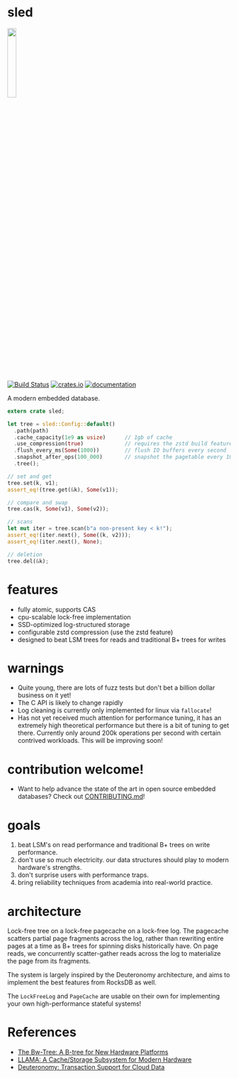 # sled

<p>
  <img src="https://github.com/spacejam/rsdb/blob/master/art/tree_face.png" width="20%" height="auto" />
</p>

[![Build Status](https://travis-ci.org/spacejam/sled.svg?branch=master)](https://travis-ci.org/spacejam/sled)
[![crates.io](http://meritbadge.herokuapp.com/sled)](https://crates.io/crates/sled)
[![documentation](https://docs.rs/sled/badge.svg)](https://docs.rs/sled)

A modern embedded database.

```rust
extern crate sled;

let tree = sled::Config::default()
  .path(path)
  .cache_capacity(1e9 as usize)      // 1gb of cache
  .use_compression(true)             // requires the zstd build feature
  .flush_every_ms(Some(1000))        // flush IO buffers every second
  .snapshot_after_ops(100_000)       // snapshot the pagetable every 100k ops
  .tree();

// set and get
tree.set(k, v1);
assert_eq!(tree.get(&k), Some(v1));

// compare and swap
tree.cas(k, Some(v1), Some(v2));

// scans
let mut iter = tree.scan(b"a non-present key < k!");
assert_eq!(iter.next(), Some((k, v2)));
assert_eq!(iter.next(), None);

// deletion
tree.del(&k);
```

# features

* fully atomic, supports CAS
* cpu-scalable lock-free implementation
* SSD-optimized log-structured storage
* configurable zstd compression (use the zstd feature)
* designed to beat LSM trees for reads and traditional B+ trees for writes

# warnings

* Quite young, there are lots of fuzz tests but don't bet a billion
  dollar business on it yet!
* The C API is likely to change rapidly
* Log cleaning is currently only implemented for linux via `fallocate`!
* Has not yet received much attention for performance tuning,
  it has an extremely high theoretical performance but there
  is a bit of tuning to get there. Currently only around 200k
  operations per second with certain contrived workloads. This
  will be improving soon!

# contribution welcome!

* Want to help advance the state of the art in open source embedded
  databases? Check out [CONTRIBUTING.md](CONTRIBUTING.md)!

# goals

1. beat LSM's on read performance and traditional B+ trees on write performance.
1. don't use so much electricity. our data structures should play to modern hardware's strengths.
1. don't surprise users with performance traps.
1. bring reliability techniques from academia into real-world practice.

# architecture

Lock-free tree on a lock-free pagecache on a lock-free log. The pagecache scatters
partial page fragments across the log, rather than rewriting entire pages at a time
as B+ trees for spinning disks historically have. On page reads, we concurrently
scatter-gather reads across the log to materialize the page from its fragments.

The system is largely inspired by the Deuteronomy architecture, and aims to implement
the best features from RocksDB as well.

The `LockFreeLog` and `PageCache` are usable on their own for implementing your own
high-performance stateful systems!

# References

* [The Bw-Tree: A B-tree for New Hardware Platforms](https://www.microsoft.com/en-us/research/wp-content/uploads/2016/02/bw-tree-icde2013-final.pdf)
* [LLAMA: A Cache/Storage Subsystem for Modern Hardware](https://www.microsoft.com/en-us/research/wp-content/uploads/2016/02/llama-vldb2013.pdf)
* [Deuteronomy: Transaction Support for Cloud Data](https://www.microsoft.com/en-us/research/publication/deuteronomy-transaction-support-for-cloud-data/)
